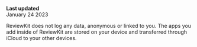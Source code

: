 **Last updated**  
January 24 2023

ReviewKit does not log any data, anonymous or linked to you. The apps you add inside of ReviewKit are stored on your device and transferred through iCloud to your other devices.
